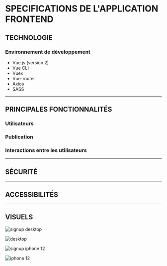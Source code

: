 # SPECIFICATIONS DE L'APPLICATION FRONTEND #

## TECHNOLOGIE ##

### Environnement de développement ###

- Vue.js (version 2)
- Vue CLI
- Vuex
- Vue-router
- Axios
- SASS

***

## PRINCIPALES FONCTIONNALITÉS ##

### Utilisateurs ###

### Publication ###

### Interactions entre les utilisateurs ###

***

## SÉCURITÉ ##

***

## ACCESSIBILITÉS ##

***

## VISUELS ##

![signup desktop](https://user-images.githubusercontent.com/94392055/170983990-8b4e240d-32ef-42cc-9c36-b5690dab5ad4.png)

![desktop](https://user-images.githubusercontent.com/94392055/170984021-a271d078-1308-425e-8302-453e3dbbe1f6.png)

![signup iphone 12](https://user-images.githubusercontent.com/94392055/170984244-86c8e763-31b9-48af-b2dc-8224c9b7808c.png)

![iphone 12](https://user-images.githubusercontent.com/94392055/170984257-48b381cc-44fc-449e-9476-8d129725dfe9.png)
